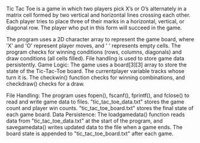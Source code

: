 Tic Tac Toe is a game in which two players pick X’s or O’s alternately in a matrix cell formed by two vertical and horizontal lines crossing each other. 
Each player tries to place three of their marks in a horizontal, vertical, or diagonal row. The player who put in this form will succeed in the game.

The program uses a 2D character array to represent the game board, where 'X' and 'O' represent player moves, and ' ' represents empty cells.
The program checks for winning conditions (rows, columns, diagonals) and draw conditions (all cells filled).
File handling is used to store game data persistently.
Game Logic: The game uses a board[3][3] array to store the state of the Tic-Tac-Toe board.
The currentplayer variable tracks whose turn it is. The checkwin() function checks for winning combinations, and checkdraw() checks for a draw.

File Handling: The program uses fopen(), fscanf(), fprintf(), and fclose() to read and write game data to files.
    "tic_tac_toe_data.txt" stores the game count and player win counts.
    "tic_tac_toe_board.txt" stores the final state of each game board.
Data Persistence: The loadgamedata() function reads data from "tic_tac_toe_data.txt" at the start of the program, and savegamedata() writes updated data to the file when a game ends. 
The board state is appended to "tic_tac_toe_board.txt" after each game.
